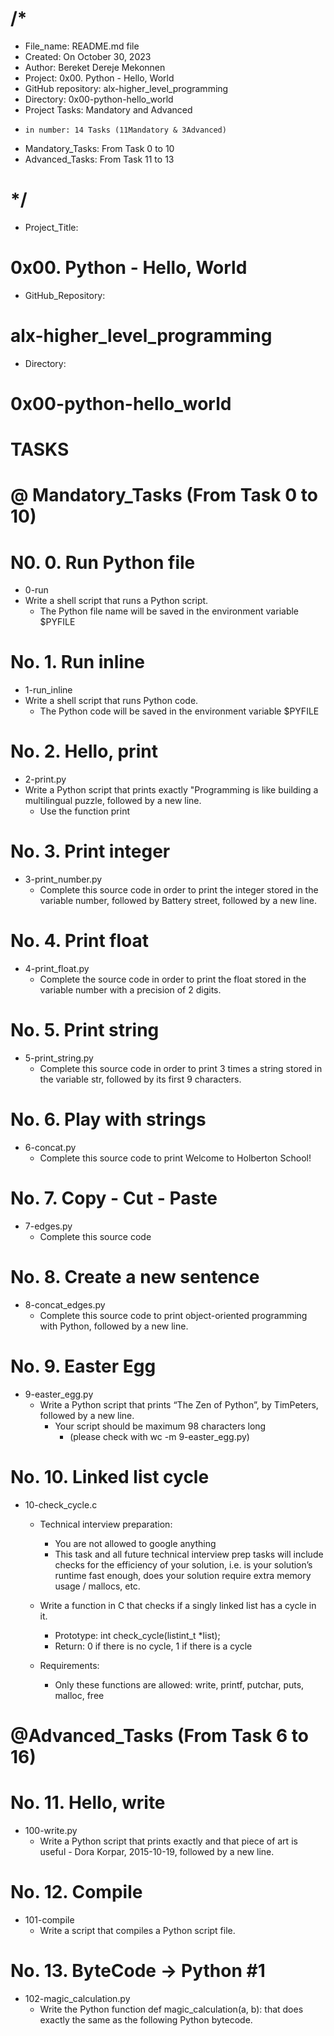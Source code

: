 # /*
* File_name: README.md file
* Created: On October 30, 2023
* Author: Bereket Dereje Mekonnen
* Project: 0x00. Python - Hello, World
* GitHub repository: alx-higher_level_programming
* Directory: 0x00-python-hello_world
* Project Tasks: Mandatory and Advanced
*     in number: 14 Tasks (11Mandatory & 3Advanced)
* Mandatory_Tasks: From Task 0 to 10
* Advanced_Tasks: From Task 11 to 13
# */


* Project_Title:
#                 0x00. Python - Hello, World

* GitHub_Repository:
#                 alx-higher_level_programming

* Directory:
#                  0x00-python-hello_world





#                  TASKS


# @ Mandatory_Tasks (From Task 0 to 10)


# N0. 0. Run Python file
  * 0-run
   * Write a shell script that runs a Python script.
     * The Python file name will be saved in the environment variable $PYFILE

# No. 1. Run inline
  * 1-run_inline
   * Write a shell script that runs Python code.
     * The Python code will be saved in the environment variable $PYFILE

# No. 2. Hello, print
  * 2-print.py
   * Write a Python script that prints exactly "Programming is like building a multilingual puzzle, followed by a new line.
     * Use the function print

# No. 3. Print integer
  * 3-print_number.py
    * Complete this source code in order to print the integer stored in the variable number, followed by Battery street, followed by a new line.
    
# No. 4. Print float
  * 4-print_float.py
    * Complete the source code in order to print the float stored in the variable number with a precision of 2 digits.

# No. 5. Print string
  * 5-print_string.py
    * Complete this source code in order to print 3 times a string stored in the variable str, followed by its first 9 characters.

# No. 6. Play with strings
  * 6-concat.py
    * Complete this source code to print Welcome to Holberton School!

# No. 7. Copy - Cut - Paste
  * 7-edges.py
    * Complete this source code

# No. 8. Create a new sentence
  * 8-concat_edges.py
    * Complete this source code to print object-oriented programming with Python, followed by a new line.

# No. 9. Easter Egg
  * 9-easter_egg.py
    * Write a Python script that prints “The Zen of Python”, by TimPeters, followed by a new line.
      * Your script should be maximum 98 characters long 
        * (please check with wc -m 9-easter_egg.py)

# No. 10. Linked list cycle
  * 10-check_cycle.c
    * Technical interview preparation:
      * You are not allowed to google anything
      * This task and all future technical interview prep tasks will include checks for the efficiency of your solution, i.e. is your solution’s runtime fast enough, does your solution require extra memory usage / mallocs, etc.

    * Write a function in C that checks if a singly linked list has a cycle in it.
      * Prototype: int check_cycle(listint_t *list);
      * Return: 0 if there is no cycle, 1 if there is a cycle

    * Requirements:
      * Only these functions are allowed: write, printf, putchar, puts, malloc, free


# @Advanced_Tasks (From Task 6 to 16)

# No. 11. Hello, write
  * 100-write.py
    * Write a Python script that prints exactly and that piece of art is useful - Dora Korpar, 2015-10-19, followed by a new line.

# No. 12. Compile
  * 101-compile
    * Write a script that compiles a Python script file.

# No. 13. ByteCode -> Python #1
  * 102-magic_calculation.py
    * Write the Python function def magic_calculation(a, b): that does exactly the same as the following Python bytecode.
